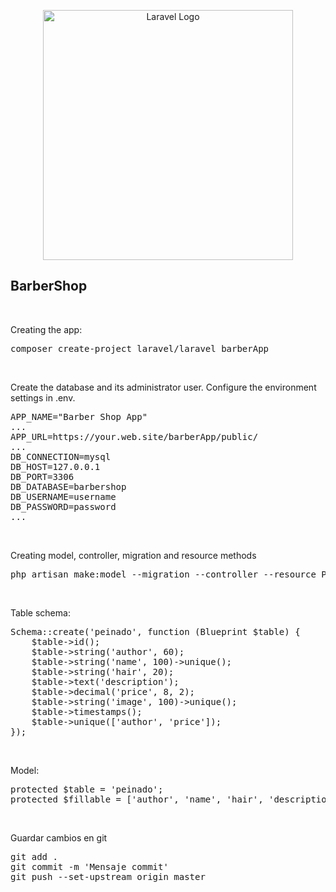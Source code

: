 <p align="center"><a href="https://laravel.com" target="_blank"><img src="https://raw.githubusercontent.com/laravel/art/master/logo-lockup/5%20SVG/2%20CMYK/1%20Full%20Color/laravel-logolockup-cmyk-red.svg" width="400" alt="Laravel Logo"></a></p>

## BarberShop
<br>
<p>Creating the app:</p>
<pre>composer create-project laravel/laravel barberApp</pre>

<br>
<p>Create the database and its administrator user. Configure the environment settings in .env.</p>
<pre>APP_NAME="Barber Shop App"
...
APP_URL=https://your.web.site/barberApp/public/
...
DB_CONNECTION=mysql
DB_HOST=127.0.0.1
DB_PORT=3306
DB_DATABASE=barbershop
DB_USERNAME=username
DB_PASSWORD=password
...</pre>

<br>
<p>Creating model, controller, migration and resource methods</p>
<pre>php artisan make:model --migration --controller --resource Peinado</pre>

<br>
<p>Table schema:</p>
<pre>Schema::create('peinado', function (Blueprint $table) {
    $table->id();
    $table->string('author', 60);
    $table->string('name', 100)->unique();
    $table->string('hair', 20);
    $table->text('description');
    $table->decimal('price', 8, 2);
    $table->string('image', 100)->unique();
    $table->timestamps();
    $table->unique(['author', 'price']);
});</pre>

<br>
<p>Model:</p>
<pre>protected $table = 'peinado';
protected $fillable = ['author', 'name', 'hair', 'description', 'price', 'image'];</pre>

<br>
<p>Guardar cambios en git</p>
<pre>git add .
git commit -m 'Mensaje commit'
git push --set-upstream origin master
</pre>